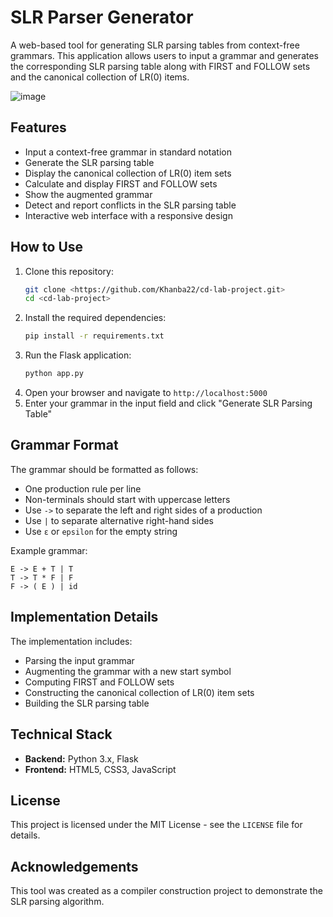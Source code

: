 # SLR Parser Generator

A web-based tool for generating SLR parsing tables from context-free grammars. This application allows users to input a grammar and generates the corresponding SLR parsing table along with FIRST and FOLLOW sets and the canonical collection of LR(0) items.

![image](https://github.com/user-attachments/assets/2af9f96b-cf24-4af6-8aac-3fc2fcd36f4a)


## Features

- Input a context-free grammar in standard notation
- Generate the SLR parsing table
- Display the canonical collection of LR(0) item sets
- Calculate and display FIRST and FOLLOW sets
- Show the augmented grammar
- Detect and report conflicts in the SLR parsing table
- Interactive web interface with a responsive design

## How to Use

1. Clone this repository:
   ```sh
   git clone <https://github.com/Khanba22/cd-lab-project.git>
   cd <cd-lab-project>
   ```
2. Install the required dependencies:
   ```sh
   pip install -r requirements.txt
   ```
3. Run the Flask application:
   ```sh
   python app.py
   ```
4. Open your browser and navigate to `http://localhost:5000`
5. Enter your grammar in the input field and click "Generate SLR Parsing Table"

## Grammar Format

The grammar should be formatted as follows:
- One production rule per line
- Non-terminals should start with uppercase letters
- Use `->` to separate the left and right sides of a production
- Use `|` to separate alternative right-hand sides
- Use `ε` or `epsilon` for the empty string

Example grammar:
```
E -> E + T | T
T -> T * F | F
F -> ( E ) | id
```

## Implementation Details

The implementation includes:
- Parsing the input grammar
- Augmenting the grammar with a new start symbol
- Computing FIRST and FOLLOW sets
- Constructing the canonical collection of LR(0) item sets
- Building the SLR parsing table

## Technical Stack

- **Backend:** Python 3.x, Flask
- **Frontend:** HTML5, CSS3, JavaScript

## License

This project is licensed under the MIT License - see the `LICENSE` file for details.

## Acknowledgements

This tool was created as a compiler construction project to demonstrate the SLR parsing algorithm.

